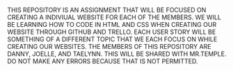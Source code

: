THIS REPOSITORY IS AN ASSIGNMENT THAT WILL BE FOCUSED ON CREATING A INDIVIUAL WEBSITE FOR EACH OF THE MEMBERS. WE WILL  BE LEARNING HOW TO CODE IN HTML AND CSS WHEN CREATING OUR WEBSITE THROUGH GITHUB AND TRELLO. EACH USER STORY WILL BE SOMETHING OF A DIFFERENT TOPIC THAT WE EACH FOCUS ON WHILE CREATING OUR WEBSITES. THE MEMBERS OF THIS REPOSITORY ARE DANNY, JOELLE, AND TAELYNN. THIS WILL BE SHARED WITH MR.TEMPLE. DO NOT MAKE ANY ERRORS BECAUSE THAT IS NOT PERMITTED.